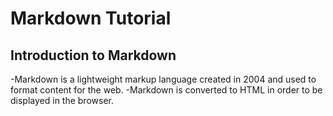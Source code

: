 # Markdown Tutorial

## Introduction to Markdown

-Markdown is a lightweight markup language created in 2004 and used to format content for the web. 
-Markdown is converted to HTML in order to be displayed in the browser. 
